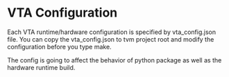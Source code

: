 # VTA Configuration

Each VTA runtime/hardware configuration is specified by vta_config.json file.
You can copy the vta_config.json to tvm project root and modify the configuration
before you type make.

The config is going to affect the behavior of python package as well as
the hardware runtime build.
